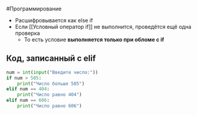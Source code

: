 #Программирование 
- Расшифровывается как else if 
- Если [[Условный оператор if]] не выполнится, проведётся ещё одна проверка 
	- То есть условие **выполняется только при обломе с if**
## Код, записанный с elif
```python
num = int(input("Введите число:"))
if num > 505:
    print("Число больше 505")
elif num == 404:
    print("Число равно 404")
elif num == 606:
	print("Число равно 606")
```